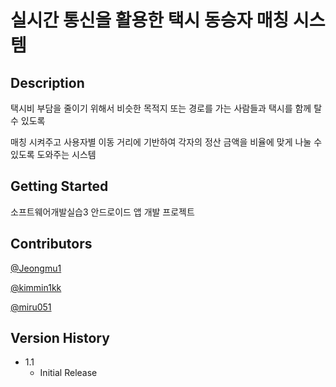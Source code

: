 # 실시간 통신을 활용한 택시 동승자 매칭 시스템

## Description

택시비 부담을 줄이기 위해서 비슷한 목적지 또는 경로를 가는 사람들과 택시를 함께 탈 수 있도록

매칭 시켜주고 사용자별 이동 거리에 기반하여 각자의 정산 금액을 비율에 맞게 나눌 수 있도록 도와주는 시스템

## Getting Started

소프트웨어개발실습3 안드로이드 앱 개발 프로젝트

## Contributors

[@Jeongmu1](https://github.com/Jeongmu1)

[@kimmin1kk](https://github.com/kimmin1kk)

[@miru051](https://github.com/miru051)

## Version History

* 1.1
    * Initial Release
